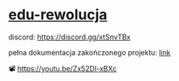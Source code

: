 # <a href="https://github.com/GrandeWaver/edu-rewolucja/blob/main/Projekt%20%E2%80%9Cedu-rewolucja%E2%80%9D%20(1).pdf">edu-rewolucja</a>

discord: https://discord.gg/xtSnvTBx

pełna dokumentacja zakończonego projektu: <a href="https://github.com/GrandeWaver/edu-rewolucja/blob/main/Projekt%20%E2%80%9Cedu-rewolucja%E2%80%9D%20(1).pdf">link</a>

:film_projector: https://youtu.be/Zx52DI-xBXc
